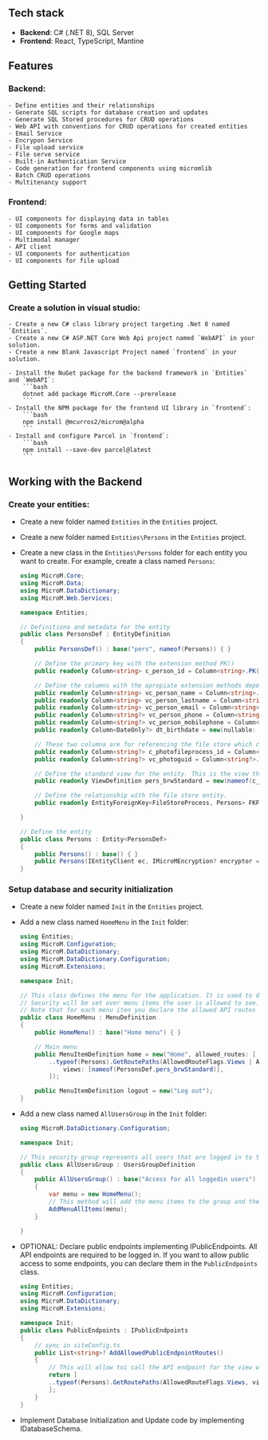 ﻿## Tech stack
- **Backend**: C# (.NET 8), SQL Server
- **Frontend**: React, TypeScript, Mantine

## Features
### **Backend**:
	- Define entities and their relationships
	- Generate SQL scripts for database creation and updates
	- Generate SQL Stored procedures for CRUD operations
	- Web API with conventions for CRUD operations for created entities
	- Email Service
	- Encrypon Service
	- File upload service
	- File serve service
	- Built-in Authentication Service
	- Code generation for frontend components using micromlib
	- Batch CRUD operations
	- Multitenancy support

### **Frontend**:
	- UI components for displaying data in tables
	- UI components for forms and validation
	- UI components for Google maps
	- Multimodal manager
	- API client
	- UI components for authentication
	- UI components for file upload

## Getting Started
### **Create a solution in visual studio**:
	- Create a new C# class library project targeting .Net 8 named `Entities`.
	- Create a new C# ASP.NET Core Web Api project named `WebAPI` in your solution.
	- Create a new Blank Javascript Project named `frontend` in your solution.
		
	- Install the NuGet package for the backend framework in `Entities` and `WebAPI`:
		```bash
		dotnet add package MicroM.Core --prerelease
		```
	- Install the NPM package for the frontend UI library in `frontend`:
		```bash
		npm install @mcurros2/microm@alpha
		```
	- Install and configure Parcel in `frontend`:
		```bash
		npm install --save-dev parcel@latest
		```

## Working with the Backend
### **Create your entities**:
- Create a new folder named `Entities` in the `Entities` project.
- Create a new folder named `Entities\Persons` in the `Entities` project.
- Create a new class in the `Entities\Persons` folder for each entity you want to create. For example, create a class named `Persons`:

	```csharp
	using MicroM.Core;
	using MicroM.Data;
	using MicroM.DataDictionary;
	using MicroM.Web.Services;
	
	namespace Entities;	

	// Definitiona and metadata for the entity
	public class PersonsDef : EntityDefinition
	{
		public PersonsDef() : base("pers", nameof(Persons)) { }

		// Define the primary key with the extension method PK()
		public readonly Column<string> c_person_id = Column<string>.PK(autonum: true);

		// Define the columns with the apropiate extension methods depending on the type of data you want to store.	
		public readonly Column<string> vc_person_name = Column<string>.Text();
		public readonly Column<string> vc_person_lastname = Column<string>.Text();
		public readonly Column<string> vc_person_email = Column<string>.Text(size: 2048);
		public readonly Column<string?> vc_person_phone = Column<string?>.Text(nullable: true);
		public readonly Column<string?> vc_person_mobilephone = Column<string?>.Text(nullable: true);
		public readonly Column<DateOnly?> dt_birthdate = new(nullable: true);

		// These two columna are for referencing the file store which contains a photo for the person
		public readonly Column<string?> c_photofileprocess_id = Column<string?>.FK(nullable: true);
		public readonly Column<string?> vc_photoguid = Column<string?>.Text(size: 255, nullable: true, fake: true);

		// Define the standard view for the entity. This is the view that will be used to display the data in the UI.
		public readonly ViewDefinition pers_brwStandard = new(nameof(c_person_id));

		// Define the relationship with the file store entity.
		public readonly EntityForeignKey<FileStoreProcess, Persons> FKFileStore = new(key_mappings: [new(parentColName: nameof(FileStoreDef.c_fileprocess_id), childColName: nameof(c_photofileprocess_id))]);

	}

	// Define the entity
	public class Persons : Entity<PersonsDef>
	{
		public Persons() : base() { }
		public Persons(IEntityClient ec, IMicroMEncryption? encryptor = null) : base(ec, encryptor) { }
	}
	```

### Setup database and security initialization
- Create a new folder named `Init` in the `Entities` project.
- Add a new class named `HomeMenu` in the `Init` folder:
	```csharp
	using Entities;
	using MicroM.Configuration;
	using MicroM.DataDictionary;
	using MicroM.DataDictionary.Configuration;
	using MicroM.Extensions;

	namespace Init; 
 
	// This class defines the menu for the application. It is used to define the items that will be displayed in the menu for the user.
	// Security will be set over menu items the user is allowed to see. 
	// Note that for each menu iten you declare the allowed API routes to be used in the UI.
	public class HomeMenu : MenuDefinition
	{
		public HomeMenu() : base("Home menu") { }

		// Main menu
		public MenuItemDefinition home = new("Home", allowed_routes: [
			..typeof(Persons).GetRoutePaths(AllowedRouteFlags.Views | AllowedRouteFlags.Edit,
				views: [nameof(PersonsDef.pers_brwStandard)],
			]);

		public MenuItemDefinition logout = new("Log out");
	}
	```


- Add a new class named `AllUsersGroup` in the `Init` folder:
	```csharp
	using MicroM.DataDictionary.Configuration;

	namespace Init;

	// This security group represents all users that are logged in to the application.
	public class AllUsersGroup : UsersGroupDefinition
	{
		public AllUsersGroup() : base("Access for all loggedin users") 
		{
			var menu = new HomeMenu();
			// This method will add the menu items to the group and the resulting routes.
			AddMenuAllItems(menu);
		}

	}
	```

- OPTIONAL: Declare public endpoints implementing IPublicEndpoints. All API endpoints are required to be logged in. If you want to allow public access to some endpoints, you can declare them in the `PublicEndpoints` class.
	```csharp
	using Entities;
	using MicroM.Configuration;
	using MicroM.DataDictionary;
	using MicroM.Extensions;

	namespace Init;
	public class PublicEndpoints : IPublicEndpoints
	{
		// sync in siteConfig.ts
		public List<string>? AddAllowedPublicEndpointRoutes()
		{
			// This will allow toi call the API endpoint for the view without being authenticated.
			return [
			..typeof(Persons).GetRoutePaths(AllowedRouteFlags.Views, views: [nameof(PersonsDef.pers_brwStandard)]),
			];
		}
	}
	```
- Implement Database Initialization and Update code by implementing IDatabaseSchema.
	```csharp

	```
